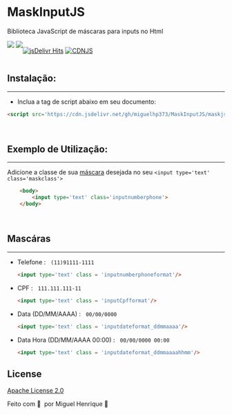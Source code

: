 # MaskInputJS
 Biblioteca JavaScript de máscaras para inputs no Html
 
<div style='display:flex;'>
  <img src='https://img.shields.io/badge/JavaScript-F7DF1E.svg?style=for-the-badge&logo=JavaScript&logoColor=black'/>
   &nbsp;
  <img src='https://img.shields.io/badge/jsDelivr-E84D3D.svg?style=for-the-badge&logo=jsDelivr&logoColor=white'/>
 
[![jsDelivr Hits](https://data.jsdelivr.com/v1/package/npm/jquery-mask-plugin/badge?style=rounded)](https://cdn.jsdelivr.net/gh/miguelhp373/MaskInputJS/maskjs@1.3/maskjs.min.js)
[![CDNJS](https://img.shields.io/cdnjs/v/jquery.mask.svg)](https://cdn.jsdelivr.net/gh/miguelhp373/MaskInputJS/maskjs@1.3/maskjs.min.js)
 </div>


## Instalação:
---
- Inclua a tag de script abaixo em seu documento:

```html
<script src='https://cdn.jsdelivr.net/gh/miguelhp373/MaskInputJS/maskjs@1.3/maskjs.min.js'></script>

```

<br/>

## Exemplo de Utilização:
---

Adicione a classe de sua <a href='https://github.com/miguelhp373/MaskInputJS#masc%C3%A1ras'>máscara</a> desejada no seu  `<input type='text' class='maskclass'>`


```html
    <body>
        <input type='text' class='inputnumberphone'>
    </body>

```

<br/>

## Mascáras
---
- Telefone :
&nbsp;
    `(11)91111-1111`
    <br/>
    ```html
    <input type='text' class = 'inputnumberphoneformat'/>
    ``` 

- CPF :
&nbsp;
    `111.111.111-11`
    <br/>
    ```html
    <input type='text' class = 'inputCpfformat'/>
    ``` 

- Data (DD/MM/AAAA) :
&nbsp;
    `00/00/0000`
    <br/> 
     ```html
    <input type='text' class = 'inputdateformat_ddmmaaaa'/>
    ``` 
     

- Data Hora (DD/MM/AAAA 00:00) :
&nbsp;
    `00/00/0000 00:00`
    <br/>
    ```html
    <input type='text' class = 'inputdateformat_ddmmaaaahhmm'/>
    ```



## License

[Apache License 2.0](LICENSE)

Feito com 💜 &nbsp;por Miguel Henrique 👋



